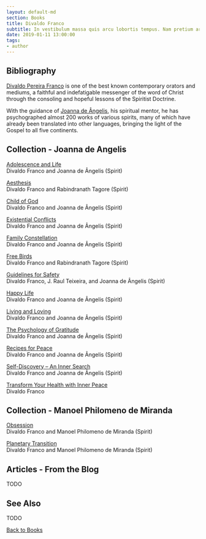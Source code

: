 ```yaml
---
layout: default-md
section: Books
title: Divaldo Franco
subtitle: In vestibulum massa quis arcu lobortis tempus. Nam pretium arcu in odio vulputate luctus.
date: 2019-01-11 13:00:00
tags: 
- author
---
```


## Bibliography
[Divaldo Pereira Franco](/profiles/divaldo-franco) is one of the best known contemporary orators and mediums, a faithful and indefatigable messenger of the word of Christ through the consoling and hopeful lessons of the Spiritist Doctrine.

With the guidance of [Joanna de Ângelis](/profiles/joanna-de-angelis), his spiritual mentor, he has psychographed almost 200 works of various spirits, many of which have already been translated into other languages, bringing the light of the Gospel to all five continents.


## Collection - Joanna de Angelis
[Adolescence and Life](adolescence-and-life)  
Divaldo Franco and Joanna de Ângelis (Spirit)   
  
[Aesthesis](aesthesis)  
Divaldo Franco and Rabindranath Tagore (Spirit)  
  
[Child of God](child-of-god)  
Divaldo Franco and Joanna de Ângelis (Spirit)  
  
[Existential Conflicts](existential-conflicts)  
Divaldo Franco and Joanna de Ângelis (Spirit)  
   
[Family Constellation](family-constellationBiographyBiography)  
Divaldo Franco and Joanna de Ângelis (Spirit)  
   
[Free Birds](free-birds)  
Divaldo Franco and Rabindranath Tagore (Spirit)  
   
[Guidelines for Safety](guidelines-for-safety)  
Divaldo Franco, J. Raul Teixeira, and Joanna de Ângelis (Spirit)  
   
[Happy Life](happy-life)  
Divaldo Franco and Joanna de Ângelis (Spirit)  
   
[Living and Loving](living-and-loving)  
Divaldo Franco and Joanna de Ângelis (Spirit)  
   
[The Psychology of Gratitude](the-psychology-of-gratitude)  
Divaldo Franco and Joanna de Ângelis (Spirit)  
   
[Recipes for Peace](recipes-for-peace)  
Divaldo Franco and Joanna de Ângelis (Spirit)  
   
[Self-Discovery – An Inner Search](self-discovery-an-inner-search)  
Divaldo Franco and Joanna de Ângelis (Spirit)  
   
[Transform Your Health with Inner Peace](transform-your-health-with-inner-peace)  
Divaldo Franco  

## Collection - Manoel Philomeno de Miranda
[Obsession](obsession)  
Divaldo Franco and Manoel Philomeno de Miranda (Spirit)  
   
[Planetary Transition](planetary-transition)  
Divaldo Franco and Manoel Philomeno de Miranda (Spirit)  
   
## Articles - From the Blog
TODO

## See Also
TODO


<a href="/books" class="button">Back to Books</a>


